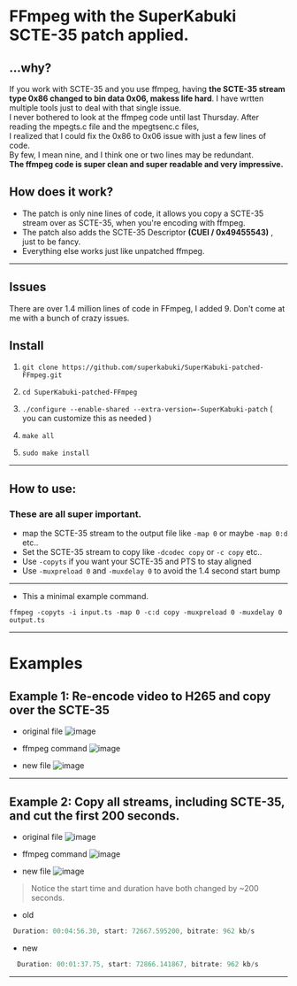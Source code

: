 # FFmpeg with the SuperKabuki SCTE-35 patch applied.

## ...why?
If you work with SCTE-35 and you use ffmpeg, having __the SCTE-35 stream type 0x86 changed to bin data 0x06, makess life hard__. I have wrtten multiple tools just to deal with that single issue. <br>
I never bothered to look at the ffmpeg code until last Thursday. After reading the mpegts.c file and the mpegtsenc.c files,<br>
I realized that I could fix the 0x86 to 0x06 issue with just a few lines of code.<br> By few, I mean nine, and I think one or two lines may be redundant.
<br> 
__The ffmpeg code is super clean and super readable and very impressive.__
<br>


## How does it work?

* The patch is only nine lines of code, it allows you copy a SCTE-35 stream over as SCTE-35, when you're encoding with ffmpeg.
* The patch also adds the SCTE-35 Descriptor __(CUEI / 0x49455543)__ , just to be fancy.
* Everything else works just like unpatched ffmpeg.
---

## Issues

There are over 1.4 million lines of code in FFmpeg, I added 9. Don't come at me with a bunch of crazy issues. 


## Install 


1.    `git clone https://github.com/superkabuki/SuperKabuki-patched-FFmpeg.git`

2.    `cd SuperKabuki-patched-FFmpeg`

3.    `./configure --enable-shared --extra-version=-SuperKabuki-patch` ( you can customize this as needed )

4.    `make all`

5.    `sudo make install`

---

## How to use:

### These are all super important. 

* map the SCTE-35 stream to the output file like  `-map 0` or maybe `-map 0:d` etc..
* Set the SCTE-35 stream to copy like `-dcodec copy` or `-c copy` etc..
* Use `-copyts` if you want your SCTE-35 and PTS to stay aligned 
* Use `-muxpreload 0` and  `-muxdelay 0` to avoid the 1.4 second start bump
---
* This a minimal example command.
```
ffmpeg -copyts -i input.ts -map 0 -c:d copy -muxpreload 0 -muxdelay 0 output.ts
```
---

# Examples


## Example 1:  Re-encode video to H265 and copy over the SCTE-35


* original file
![image](https://github.com/user-attachments/assets/b8816336-37a8-439e-87a1-d904f2815d7c)

* ffmpeg command
![image](https://github.com/user-attachments/assets/3c0190b0-479e-40ce-9c2e-9168919489a8)

* new file
![image](https://github.com/user-attachments/assets/2b76b386-814f-431b-a07a-a6eaa7001a12)

---

## Example 2:  Copy all streams, including SCTE-35, and cut the first 200 seconds.


* original file
![image](https://github.com/user-attachments/assets/30d88882-0814-4609-92fc-53ef29e77bae)

* ffmpeg command
 ![image](https://github.com/user-attachments/assets/21b1b49a-c9a2-4e8b-8322-2b4f5755a51e)

* new file
![image](https://github.com/user-attachments/assets/f2cf31c6-90a4-428c-97bd-4ca82823fc71)


> Notice the start time and duration have both changed by ~200 seconds.

* old
```js
 Duration: 00:04:56.30, start: 72667.595200, bitrate: 962 kb/s
```
* new
```js
  Duration: 00:01:37.75, start: 72866.141867, bitrate: 962 kb/s
```
---

